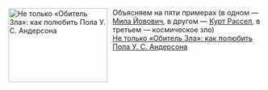 <!--2025-03-04 21:08:01-->
<div class="yb">
  <div class="rss smaller1 kino_teatr"><a href="https://www.kino-teatr.ru/blog/y2025/3-4/1473/" title="Не только «Обитель Зла»: как полюбить Пола У. С. Андерсона"><img src="https://www.kino-teatr.ru/blog/3/7/1473/poster.jpg" width="196" height="147" align="left" hspace="5" style="margin: 0px 10px 0px 5px" alt="Не только «Обитель Зла»: как полюбить Пола У. С. Андерсона"/></a>Объясняем на пяти примерах (в одном — <a href=https://www.kino-teatr.ru/kino/acter/w/hollywood/48887/bio/ target=_blank>Мила Йовович</a>, в другом — <a href=https://www.kino-teatr.ru/kino/acter/m/hollywood/56378/bio/ target=_blank>Курт Рассел</a>, в третьем — космическое зло) <br><a class="light" href="https://www.kino-teatr.ru/blog/y2025/3-4/1473/">Не только «Обитель Зла»: как полюбить Пола У. С. Андерсона</a></div>
</div>
